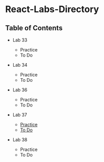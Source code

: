 # React-Labs-Directory

## Table of Contents

* Lab 33
  * Practice
  * To Do
  
* Lab 34
  * Practice
  * To Do
  
* Lab 36
  * Practice
  * To Do
  
* Lab 37
  * [Practice](https://codesandbox.io/s/lab-37-practice-5n32e)
  * [To Do](https://codesandbox.io/s/class-37-todo-58dvy)
  
* Lab 38
  * Practice
  * To Do

